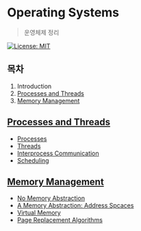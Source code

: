 # Operating Systems

> 운영체제 정리

> [운영체제 책 링크]: https://www.pearson.com/us/higher-education/program/Tanenbaum-Modern-Operating-Systems-4th-Edition/PGM80736.html

[![License: MIT](https://img.shields.io/badge/License-MIT-yellow.svg)](https://opensource.org/licenses/MIT)

## 목차

1. Introduction
2. [Processes and Threads](#processes-and-threads )
3. [Memory Management](#memory-management)

## [Processes and Threads](./02_ProcessesAndThreads)

- [Processes](./02_ProcessesAndThreads/01_Processes.md)
- [Threads](./02_ProcessesAndThreads/02_Threads.md)
- [Interprocess Communication](./02_ProcessesAndThreads/03_InterprocessCommunication.md)
- [Scheduling](./02_ProcessesAndThreads/04_Scheduling.md)

## [Memory Management](./03_MemoryManagement)

- [No Memory Abstraction](./03_MemoryManagement/01_NoMemoryAbstraction.md)
- [A Memory Abstraction: Address Spcaces](./03_MemoryManagement/02_AMemoryAbstraction_AddressSpaces.md)
- [Virtual Memory](./03_MemoryManagement/03_VirtualMemory.md)
- [Page Replacement Algorithms](./03_MemoryManagement/04_PageReplacementAlgorithms.md)

